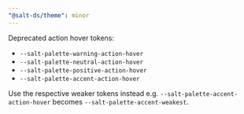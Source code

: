 ```yaml
---
"@salt-ds/theme": minor
---
```


Deprecated action hover tokens:

- `--salt-palette-warning-action-hover`
- `--salt-palette-neutral-action-hover`
- `--salt-palette-positive-action-hover`
- `--salt-palette-accent-action-hover`

Use the respective weaker tokens instead e.g. `--salt-palette-accent-action-hover` becomes `--salt-palette-accent-weakest`.

